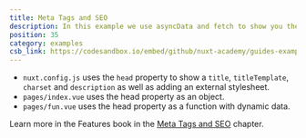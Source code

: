 ```yaml
---
title: Meta Tags and SEO
description: In this example we use asyncData and fetch to show you the differences between both methods.
position: 35
category: examples
csb_link: https://codesandbox.io/embed/github/nuxt-academy/guides-examples/tree/master/03_features/06_meta_tags_seo?
---
```


- `nuxt.config.js` uses the `head` property to show a `title`, `titleTemplate`, `charset` and `description` as well as adding an external stylesheet.
- `pages/index.vue` uses the head property as an object.
- `pages/fun.vue` uses the head property as a function with dynamic data.

<base-alert type="next">

Learn more in the Features book in the [Meta Tags and SEO](/guides/features/meta-tags-seo) chapter.

</base-alert>

<code-sandbox :src="csb_link"></code-sandbox>
